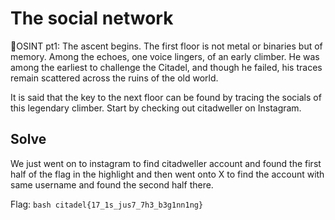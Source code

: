 # The social network
 
🗼OSINT pt1: The ascent begins. The first floor is not metal or binaries but of memory. Among the echoes, one voice lingers, of an early climber. He was among the earliest to challenge the Citadel, and though he failed, his traces remain scattered across the ruins of the old world.

It is said that the key to the next floor can be found by tracing the socials of this legendary climber. Start by checking out citadweller on Instagram.

## Solve
We just went on to instagram to find citadweller account and found the first half of the flag in the highlight and then went onto X to find the account with same username and found the second half there.

Flag: ```bash citadel{17_1s_jus7_7h3_b3g1nn1ng}```

